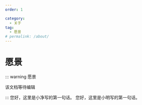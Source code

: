 ```yaml
---
order: 1

category:
  - 关于
tag:
  - 愿景
# permalink: /about/
---
```


# 愿景

::: warning 愿景

该文档等待编辑

:::
您好，这里是小净写的第一句话。
您好，这里是小明写的第一句话。

